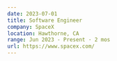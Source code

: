 ```yaml
---
date: 2023-07-01
title: Software Engineer
company: SpaceX
location: Hawthorne, CA
range: Jun 2023 - Present · 2 mos
url: https://www.spacex.com/
---
```

